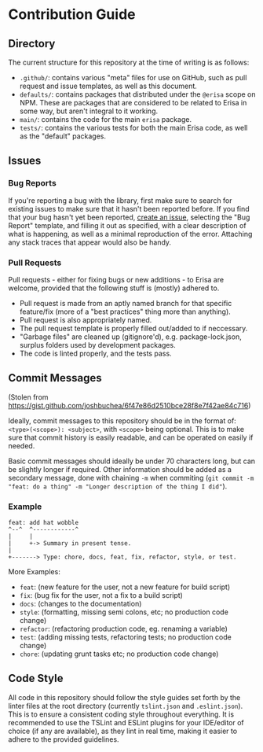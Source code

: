 # Contribution Guide

## Directory
The current structure for this repository at the time of writing is as follows:

- `.github/`: contains various "meta" files for use on GitHub, such as pull request and issue templates, as well as this document.
- `defaults/`: contains packages that distributed under the `@erisa` scope on NPM. These are packages that are considered to be related to Erisa in some way, but aren't integral to it working.
- `main/`: contains the code for the main `erisa` package.
- `tests/`: contains the various tests for both the main Erisa code, as well as the "default" packages.

## Issues
### Bug Reports
If you're reporting a bug with the library, first make sure to search for existing issues to make sure that it hasn't been reported before.
If you find that your bug hasn't yet been reported, [create an issue](https://github.com/Ovyerus/erisa/issues/new/choose), selecting the "Bug Report" template, and filling it out as specified, with a clear description of what is happening, as well as a minimal reproduction of the error. Attaching any stack traces that appear would also be handy.

### Pull Requests
Pull requests - either for fixing bugs or new additions - to Erisa are welcome, provided that the following stuff is (mostly) adhered to.

- Pull request is made from an aptly named branch for that specific feature/fix (more of a "best practices" thing more than anything).
- Pull request is also appropriately named.
- The pull request template is properly filled out/added to if neccessary.
- "Garbage files" are cleaned up (gitignore'd), e.g. package-lock.json, surplus folders used by development packages.
- The code is linted properly, and the tests pass.

## Commit Messages
(Stolen from https://gist.github.com/joshbuchea/6f47e86d2510bce28f8e7f42ae84c716)

Ideally, commit messages to this repository should be in the format of: `<type>(<scope>): <subject>`, with `<scope>` being optional.
This is to make sure that commit history is easily readable, and can be operated on easily if needed.

Basic commit messages should ideally be under 70 characters long, but can be slightly longer if required.
Other information should be added as a secondary message, done with chaining `-m` when commiting (`git commit -m "feat: do a thing" -m "Longer description of the thing I did"`).

### Example
```
feat: add hat wobble
^--^  ^------------^
|     |
|     +-> Summary in present tense.
|
+-------> Type: chore, docs, feat, fix, refactor, style, or test.
```

More Examples:

- `feat`: (new feature for the user, not a new feature for build script)
- `fix`: (bug fix for the user, not a fix to a build script)
- `docs`: (changes to the documentation)
- `style`: (formatting, missing semi colons, etc; no production code change)
- `refactor`: (refactoring production code, eg. renaming a variable)
- `test`: (adding missing tests, refactoring tests; no production code change)
- `chore`: (updating grunt tasks etc; no production code change)

## Code Style
All code in this repository should follow the style guides set forth by the linter files at the root directory (currently `tslint.json` and `.eslint.json`).
This is to ensure a consistent coding style throughout everything.
It is recommended to use the TSLint and ESLint plugins for your IDE/editor of choice (if any are available), as they lint in real time, making it easier to adhere to the provided guidelines. 
